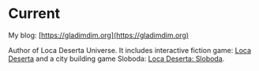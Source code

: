 # Current

My blog: [https://gladimdim.org](https://gladimdim.org)

Author of Loca Deserta Universe. It includes interactive fiction game: [Loca Deserta](https://locadeserta.com) and a city building game Sloboda: [Loca Deserta: Sloboda](https://locadeserta.com/sloboda).
